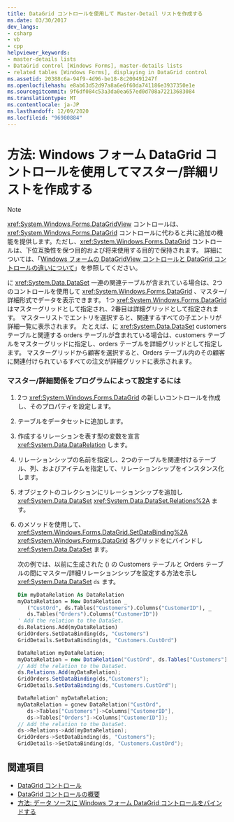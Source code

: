 ```yaml
---
title: DataGrid コントロールを使用して Master-Detail リストを作成する
ms.date: 03/30/2017
dev_langs:
- csharp
- vb
- cpp
helpviewer_keywords:
- master-details lists
- DataGrid control [Windows Forms], master-details lists
- related tables [Windows Forms], displaying in DataGrid control
ms.assetid: 20388c6a-94f9-4d96-be18-8c200491247f
ms.openlocfilehash: e8ab63d52d97a8a6e6f60da741186e3937350e1e
ms.sourcegitcommit: 9f6df084c53a3da0ea657ed0d708a72213683084
ms.translationtype: MT
ms.contentlocale: ja-JP
ms.lasthandoff: 12/09/2020
ms.locfileid: "96980884"
---
```

# <a name="how-to-create-masterdetail-lists-with-the-windows-forms-datagrid-control"></a>方法: Windows フォーム DataGrid コントロールを使用してマスター/詳細リストを作成する
> [!NOTE]
> <xref:System.Windows.Forms.DataGridView> コントロールは、<xref:System.Windows.Forms.DataGrid> コントロールに代わると共に追加の機能を提供します。ただし、<xref:System.Windows.Forms.DataGrid> コントロールは、下位互換性を保つ目的および将来使用する目的で保持されます。 詳細については、「[Windows フォームの DataGridView コントロールと DataGrid コントロールの違いについて](differences-between-the-windows-forms-datagridview-and-datagrid-controls.md)」を参照してください。  
  
 に <xref:System.Data.DataSet> 一連の関連テーブルが含まれている場合は、2つのコントロールを使用して <xref:System.Windows.Forms.DataGrid> 、マスター/詳細形式でデータを表示できます。 1つ <xref:System.Windows.Forms.DataGrid> はマスターグリッドとして指定され、2番目は詳細グリッドとして指定されます。 マスターリストでエントリを選択すると、関連するすべての子エントリが詳細一覧に表示されます。 たとえば、に <xref:System.Data.DataSet> customers テーブルと関連する orders テーブルが含まれている場合は、customers テーブルをマスターグリッドに指定し、orders テーブルを詳細グリッドとして指定します。 マスターグリッドから顧客を選択すると、Orders テーブル内のその顧客に関連付けられているすべての注文が詳細グリッドに表示されます。  
  
### <a name="to-set-a-masterdetail-relationship-programmatically"></a>マスター/詳細関係をプログラムによって設定するには  
  
1. 2つ <xref:System.Windows.Forms.DataGrid> の新しいコントロールを作成し、そのプロパティを設定します。  
  
2. テーブルをデータセットに追加します。  
  
3. 作成するリレーションを表す型の変数を宣言 <xref:System.Data.DataRelation> します。  
  
4. リレーションシップの名前を指定し、2つのテーブルを関連付けるテーブル、列、およびアイテムを指定して、リレーションシップをインスタンス化します。  
  
5. オブジェクトのコレクションにリレーションシップを追加し <xref:System.Data.DataSet> <xref:System.Data.DataSet.Relations%2A> ます。  
  
6. のメソッドを使用して、 <xref:System.Windows.Forms.DataGrid.SetDataBinding%2A> <xref:System.Windows.Forms.DataGrid> 各グリッドをにバインドし <xref:System.Data.DataSet> ます。  
  
     次の例では、以前に生成された () の Customers テーブルと Orders テーブルの間にマスター/詳細リレーションシップを設定する方法を示し <xref:System.Data.DataSet> `ds` ます。  
  
    ```vb  
    Dim myDataRelation As DataRelation  
    myDataRelation = New DataRelation _  
       ("CustOrd", ds.Tables("Customers").Columns("CustomerID"), _  
       ds.Tables("Orders").Columns("CustomerID"))  
    ' Add the relation to the DataSet.  
    ds.Relations.Add(myDataRelation)  
    GridOrders.SetDataBinding(ds, "Customers")  
    GridDetails.SetDataBinding(ds, "Customers.CustOrd")  
    ```  
  
    ```csharp  
    DataRelation myDataRelation;  
    myDataRelation = new DataRelation("CustOrd", ds.Tables["Customers"].Columns["CustomerID"], ds.Tables["Orders"].Columns["CustomerID"]);  
    // Add the relation to the DataSet.  
    ds.Relations.Add(myDataRelation);  
    GridOrders.SetDataBinding(ds,"Customers");  
    GridDetails.SetDataBinding(ds,"Customers.CustOrd");  
    ```  
  
    ```cpp  
    DataRelation^ myDataRelation;  
    myDataRelation = gcnew DataRelation("CustOrd",  
       ds->Tables["Customers"]->Columns["CustomerID"],  
       ds->Tables["Orders"]->Columns["CustomerID"]);  
    // Add the relation to the DataSet.  
    ds->Relations->Add(myDataRelation);  
    GridOrders->SetDataBinding(ds, "Customers");  
    GridDetails->SetDataBinding(ds, "Customers.CustOrd");  
    ```  
  
## <a name="see-also"></a>関連項目

- [DataGrid コントロール](datagrid-control-windows-forms.md)
- [DataGrid コントロールの概要](datagrid-control-overview-windows-forms.md)
- [方法: データ ソースに Windows フォーム DataGrid コントロールをバインドする](how-to-bind-the-windows-forms-datagrid-control-to-a-data-source.md)
